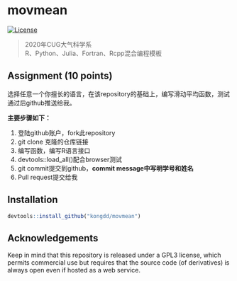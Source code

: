 
<!-- README.md is generated from README.Rmd. Please edit that file -->

movmean
=======

<!-- badges: start -->

[![License](http://img.shields.io/badge/license-GPL%20%28%3E=%203%29-brightgreen.svg?style=flat)](http://www.gnu.org/licenses/gpl-3.0.html)
<!-- badges: end -->

> 2020年CUG大气科学系  
> R、Python、Julia、Fortran、Rcpp混合编程模板

Assignment (10 points)
----------------------

选择任意一个你擅长的语言，在该repository的基础上，编写滑动平均函数，测试通过后github推送给我。

**主要步骤如下：**

1.  登陆github账户，fork此repository
2.  git clone 克隆的仓库链接
3.  编写函数，编写R语言接口
4.  devtools::load\_all()配合browser测试
5.  git commit提交到github，****commit message中写明学号和姓名****
6.  Pull request提交给我

Installation
------------

``` r
devtools::install_github("kongdd/movmean")
```

Acknowledgements
----------------

Keep in mind that this repository is released under a GPL3 license,
which permits commercial use but requires that the source code (of
derivatives) is always open even if hosted as a web service.

